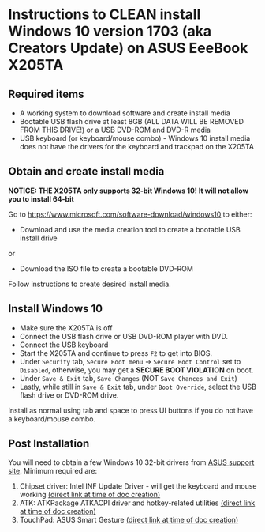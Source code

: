 # Instructions to CLEAN install Windows 10 version 1703 (aka Creators Update) on ASUS EeeBook X205TA

## Required items

* A working system to download software and create install media
* Bootable USB flash drive at least 8GB (ALL DATA WILL BE REMOVED FROM THIS DRIVE!) or a USB DVD-ROM and DVD-R media
* USB keyboard (or keyboard/mouse combo) - Windows 10 install media does not have the drivers for the keyboard and trackpad on the X205TA

## Obtain and create install media

**NOTICE: THE X205TA only supports 32-bit Windows 10! It will not allow you to install 64-bit**

Go to https://www.microsoft.com/software-download/windows10 to either:

* Download and use the media creation tool to create a bootable USB install drive

or

* Download the ISO file to create a bootable DVD-ROM

Follow instructions to create desired install media.

## Install Windows 10

* Make sure the X205TA is off
* Connect the USB flash drive or USB DVD-ROM player with DVD.
* Connect the USB keyboard
* Start the X205TA and continue to press `F2` to get into BIOS.
* Under `Security` tab, `Secure Boot menu` -> `Secure Boot Control` set to `Disabled`, otherwise, you may get a **SECURE BOOT VIOLATION** on boot. 
* Under `Save & Exit` tab, `Save Changes` (NOT `Save Chances and Exit`)
* Lastly, while still in `Save & Exit` tab, under `Boot Override`, select the USB flash drive or DVD-ROM drive.

Install as normal using tab and space to press UI buttons if you do not have a keyboard/mouse combo.

## Post Installation

You will need to obtain a few Windows 10 32-bit drivers from [ASUS support site](https://www.asus.com/us/Laptops/ASUS_EeeBook_X205TA/HelpDesk_Download/). Minimum required are:

1. Chipset driver: Intel INF Update Driver - will get the keyboard and mouse working [(direct link at time of doc creation)](http://dlcdnet.asus.com/pub/ASUS/EeeBook/Drivers_for_Win10/chipset/Chipset_Intel_Baytrail_X205TA_Win10_32_VER112.zip)
2. ATK: ATKPackage ATKACPI driver and hotkey-related utilities [(direct link at time of doc creation)](http://dlcdnet.asus.com/pub/ASUS/EeeBook/Apps_for_Win10/ATKPackage/ATKPackage_Win10_32_VER100050.zip)
3. TouchPad: ASUS Smart Gesture [(direct link at time of doc creation)](http://dlcdnet.asus.com/pub/ASUS/EeeBook/Apps_for_Win10/SmartGesture/SmartGesture_WIN10_32_VER405.zip)
